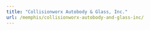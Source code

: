 ```yaml
---
title: "Collisionworx Autobody & Glass, Inc."
url: /memphis/collisionworx-autobody-and-glass-inc/
---
```

